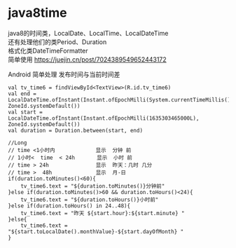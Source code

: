 # java8time
java8的时间类，LocalDate、LocalTime、LocalDateTime  
还有处理他们的类Period、Duration  
格式化类DateTimeFormatter  
简单使用 https://juejin.cn/post/7024389549652443172

Android 简单处理 发布时间与当前时间差
```
val tv_time6 = findViewById<TextView>(R.id.tv_time6)
val end = LocalDateTime.ofInstant(Instant.ofEpochMilli(System.currentTimeMillis()), ZoneId.systemDefault())
val start = LocalDateTime.ofInstant(Instant.ofEpochMilli(1635303465000L), ZoneId.systemDefault())
val duration = Duration.between(start, end)

//Long
// time <1小时内             显示  分钟 前
// 1小时<  time  < 24h       显示  小时 前
// time > 24h               显示  昨天：几时 几分
// time >  48h              显示  月-日
if(duration.toMinutes()<60){
    tv_time6.text = "${duration.toMinutes()}分钟前"
}else if(duration.toMinutes()>60 && duration.toHours()<24){
    tv_time6.text = "${duration.toHours()}小时前"
}else if(duration.toHours() in 24..48){
    tv_time6.text = "昨天 ${start.hour}:${start.minute} "
}else{
    tv_time6.text = "${start.toLocalDate().monthValue}-${start.dayOfMonth} "
}
```
